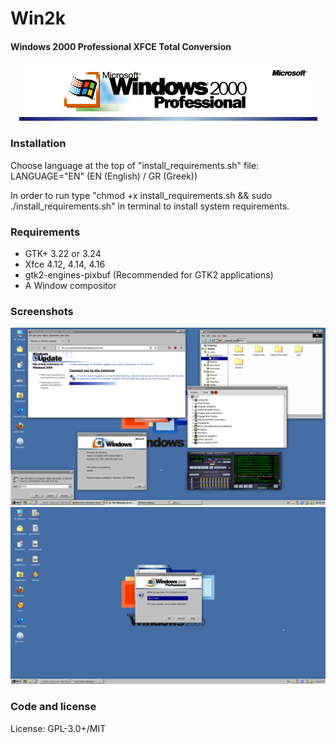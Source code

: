 # Win2k
#### Windows 2000 Professional XFCE Total Conversion

<p align="center">
<img src="logo.png" alt="Icon"/>
</p>

### Installation
Choose language at the top of "install_requirements.sh" file: LANGUAGE="EN" (EN (English) / GR (Greek))

In order to run type "chmod +x install_requirements.sh && sudo ./install_requirements.sh" in terminal to install system requirements.

### Requirements

- GTK+ 3.22 or 3.24
- Xfce 4.12, 4.14, 4.16
- gtk2-engines-pixbuf (Recommended for GTK2 applications)
- A Window compositor

### Screenshots
<img src="d12.png" alt="Icon"/>
<img src="d22.png" alt="Icon"/>

### Code and license
License: GPL-3.0+/MIT

